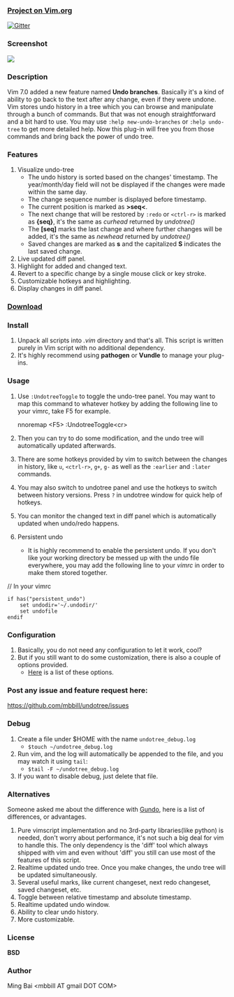 ### [Project on Vim.org](http://www.vim.org/scripts/script.php?script_id=4177)

[![Gitter](https://badges.gitter.im/Join%20Chat.svg)](https://gitter.im/mbbill/undotree?utm_source=badge&utm_medium=badge&utm_campaign=pr-badge&utm_content=badge)

### Screenshot
![](https://sites.google.com/site/mbbill/undotree.png)

### Description
Vim 7.0 added a new feature named **Undo branches**. Basically it's a kind of ability to go back to the text after any change, even if they were undone. Vim stores undo history in a tree which you can browse and manipulate through a bunch of commands. But that was not enough straightforward and a bit hard to use. You may use `:help new-undo-branches` or `:help undo-tree` to get more detailed help.
Now this plug-in will free you from those commands and bring back the power of undo tree.

### Features
 1. Visualize undo-tree
    * The undo history is sorted based on the changes' timestamp. The year/month/day field will not be displayed if the changes were made within the same day.
    * The change sequence number is displayed before timestamp.
    * The current position is marked as **>seq<**.
    * The next change that will be restored by `:redo` or `<ctrl-r>` is marked as **{seq}**, it's the same as *curhead* returned by *undotree()*
    * The **[seq]** marks the last change and where further changes will be added, it's the same as *newhead* returned by *undotree()*
    * Saved changes are marked as **s** and the capitalized **S** indicates the last saved change.
 1. Live updated diff panel.
 1. Highlight for added and changed text.
 1. Revert to a specific change by a single mouse click or key stroke.
 1. Customizable hotkeys and highlighting.
 1. Display changes in diff panel.

### [Download](https://github.com/mbbill/undotree/tags)

### Install
 1. Unpack all scripts into *.vim* directory and that's all. This script is written purely in Vim script with no additional dependency.
 1. It's highly recommend using **pathogen** or **Vundle** to manage your plug-ins.

### Usage
 1. Use `:UndotreeToggle` to toggle the undo-tree panel. You may want to map this command to whatever hotkey by adding the following line to your vimrc, take F5 for example.

    nnoremap    &lt;F5&gt;    :UndotreeToggle&lt;cr&gt;

 1. Then you can try to do some modification, and the undo tree will automatically updated afterwards.
 1. There are some hotkeys provided by vim to switch between the changes in history, like `u`, `<ctrl-r>`, `g+`, `g-` as well as the `:earlier` and `:later` commands.
 1. You may also switch to undotree panel and use the hotkeys to switch between history versions. Press `?` in undotree window for quick help of hotkeys.
 1. You can monitor the changed text in diff panel which is automatically updated when undo/redo happens.
 1. Persistent undo
    * It is highly recommend to enable the persistent undo. If you don't like your working directory be messed up with the undo file everywhere, you may add the following line to your *vimrc* in order to make them stored together.

// In your vimrc

    if has("persistent_undo")
        set undodir='~/.undodir/'
        set undofile
    endif

### Configuration
 1. Basically, you do not need any configuration to let it work, cool?
 1. But if you still want to do some customization, there is also a couple of options provided.
    * [Here](https://github.com/mbbill/undotree/blob/master/plugin/undotree.vim#L15) is a list of these options.

### Post any issue and feature request here:
https://github.com/mbbill/undotree/issues

### Debug
 1. Create a file under $HOME with the name `undotree_debug.log`
    * `$touch ~/undotree_debug.log`
 1. Run vim, and the log will automatically be appended to the file, and you may watch it using `tail`:
    * `$tail -F ~/undotree_debug.log`
 1. If you want to disable debug, just delete that file.

### Alternatives
Someone asked me about the difference with [Gundo](http://sjl.bitbucket.org/gundo.vim/), here is a list of differences, or advantages.
 1. Pure vimscript implementation and no 3rd-party libraries(like python) is needed, don't worry about performance, it's not such a big deal for vim to handle this. The only dependency is the 'diff' tool which always shipped with vim and even without 'diff' you still can use most of the features of this script.
 1. Realtime updated undo tree. Once you make changes, the undo tree will be updated simultaneously.
 1. Several useful marks, like current changeset, next redo changeset, saved changeset, etc.
 1. Toggle between relative timestamp and absolute timestamp.
 1. Realtime updated undo window.
 1. Ability to clear undo history.
 1. More customizable.

### License
**BSD**

### Author
Ming Bai  &lt;mbbill AT gmail DOT COM&gt;
